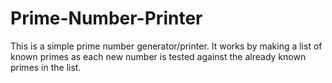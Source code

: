 # Prime-Number-Printer

This is a simple prime number generator/printer.
It works by making a list of known primes as each new number is tested against the already known primes in the list.
